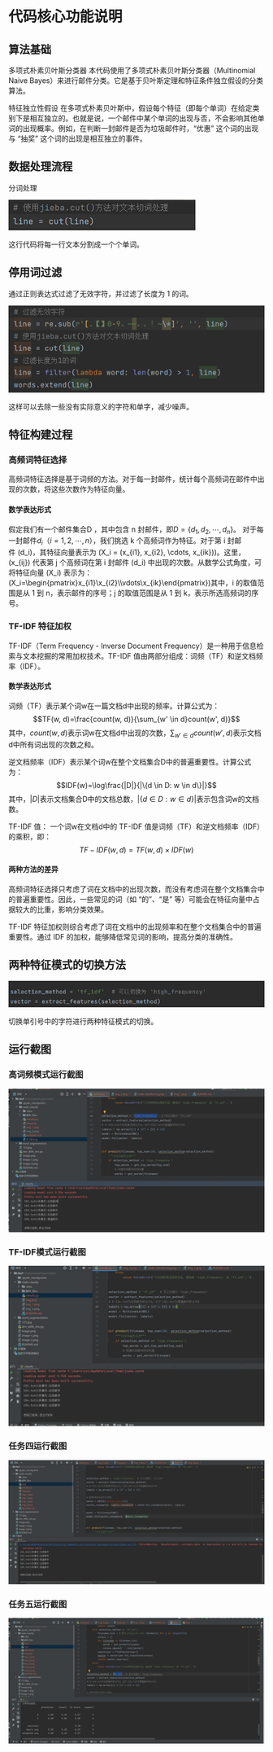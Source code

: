 # 代码核心功能说明

## 算法基础
多项式朴素贝叶斯分类器
本代码使用了多项式朴素贝叶斯分类器（Multinomial Naive Bayes）来进行邮件分类。它是基于贝叶斯定理和特征条件独立假设的分类算法。

特征独立性假设
在多项式朴素贝叶斯中，假设每个特征（即每个单词）在给定类别下是相互独立的。也就是说，一个邮件中某个单词的出现与否，不会影响其他单词的出现概率。例如，在判断一封邮件是否为垃圾邮件时，“优惠” 这个词的出现与 “抽奖” 这个词的出现是相互独立的事件。


## 数据处理流程

分词处理

![img.png](img.png)

这行代码将每一行文本分割成一个个单词。

## 停用词过滤

通过正则表达式过滤了无效字符，并过滤了长度为 1 的词。

![img_1.png](img_1.png)

这样可以去除一些没有实际意义的字符和单字，减少噪声。

## 特征构建过程

### 高频词特征选择

高频词特征选择是基于词频的方法。对于每一封邮件，统计每个高频词在邮件中出现的次数，将这些次数作为特征向量。

#### 数学表达形式

假定我们有一个邮件集合D ，其中包含 n 封邮件，即$ D = \{d_1, d_2, \cdots, d_n\}$。
对于每一封邮件$ d_i（i = 1, 2, \cdots, n）$，我们挑选 k 个高频词作为特征。对于第 i 封邮件 \(d_i\)，其特征向量表示为 \(X_i = (x_{i1}, x_{i2}, \cdots, x_{ik})\)。这里，\(x_{ij}\) 代表第 j 个高频词在第 i 封邮件 \(d_i\) 中出现的次数。从数学公式角度，可将特征向量 \(X_i\) 表示为：\(X_i=\begin{pmatrix}x_{i1}\\x_{i2}\\\vdots\\x_{ik}\end{pmatrix}\)其中，i 的取值范围是从 1 到 n，表示邮件的序号；j 的取值范围是从 1 到 k，表示所选高频词的序号。
### TF-IDF 特征加权

TF-IDF（Term Frequency - Inverse Document Frequency）是一种用于信息检索与文本挖掘的常用加权技术。TF-IDF
值由两部分组成：词频（TF）和逆文档频率（IDF）。

#### 数学表达形式

词频（TF）表示某个词w在一篇文档d中出现的频率。计算公式为：
$$TF(w, d)=\frac{count(w, d)}{\sum_{w' \in d}count(w', d)}$$
其中，$count(w, d)$表示词w在文档d中出现的次数，$\sum_{w' \in d}count(w', d)$表示文档d中所有词出现的次数之和。

逆文档频率（IDF）表示某个词w在整个文档集合D中的普遍重要性。计算公式为：
$$IDF(w)=\log\frac{|D|}{|\{d \in D: w \in d\}|}$$
其中，$|D|$表示文档集合D中的文档总数，$|\{d \in D: w \in d\}|$表示包含词w的文档数。

TF-IDF 值：
一个词w在文档d中的 TF-IDF 值是词频（TF）和逆文档频率（IDF）的乘积，即：
$$TF - IDF(w,d)=TF(w,d)\times IDF(w)$$

#### 两种方法的差异

高频词特征选择只考虑了词在文档中的出现次数，而没有考虑词在整个文档集合中的普遍重要性。因此，一些常见的词（如 “的”、“是”
等）可能会在特征向量中占据较大的比重，影响分类效果。

TF-IDF 特征加权则综合考虑了词在文档中的出现频率和在整个文档集合中的普遍重要性。通过 IDF 的加权，能够降低常见词的影响，提高分类的准确性。

## 两种特征模式的切换方法

![img_2.png](img_2.png)

切换单引号中的字符进行两种特征模式的切换。

## 运行截图

### 高词频模式运行截图

![img_3.png](img_3.png)

### TF-IDF模式运行截图

![img_4.png](img_4.png)

### 任务四运行截图

![img_5.png](img_5.png)

### 任务五运行截图

![img_6.png](img_6.png)